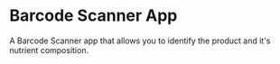 # Barcode Scanner App
A Barcode Scanner app that allows you to identify the product and it's nutrient composition. 
